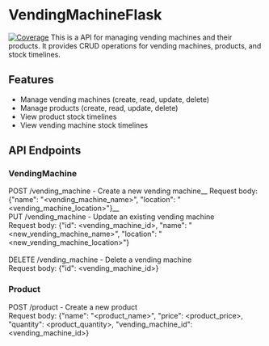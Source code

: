 # VendingMachineFlask
[![Coverage](https://sonarcloud.io/api/project_badges/measure?project=CodePan1_VendingMachineFlask&metric=coverage)](https://sonarcloud.io/summary/new_code?id=CodePan1_VendingMachineFlask)
This is a API for managing vending machines and their products. It provides CRUD operations for vending machines, products, and stock timelines.

## Features

- Manage vending machines (create, read, update, delete)
- Manage products (create, read, update, delete)
- View product stock timelines
- View vending machine stock timelines

## API Endpoints

### VendingMachine
POST /vending_machine - Create a new vending machine__
Request body: {"name": "<vending_machine_name>", "location": "<vending_machine_location>"}__
<br />
PUT /vending_machine - Update an existing vending machine<br />
Request body: {"id": <vending_machine_id>, "name": "<new_vending_machine_name>", "location": "<new_vending_machine_location>"}<br />
<br />
DELETE /vending_machine - Delete a vending machine<br />
Request body: {"id": <vending_machine_id>}<br />

### Product

POST /product - Create a new product<br />
Request body: {"name": "<product_name>", "price": <product_price>, "quantity": <product_quantity>, "vending_machine_id": <vending_machine_id>}<br />
